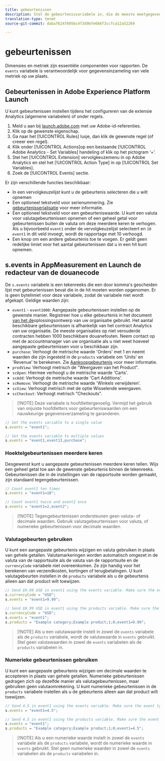```yaml
---
title: gebeurtenissen
description: Stel de gebeurtenisvariabele in, die de meeste meetgegevens op uw site beheert.
translation-type: tm+mt
source-git-commit: dabaf6247695bc4f3d9bfe668f3ccfca12a52269

---
```



# gebeurtenissen

Dimensies en metriek zijn essentiële componenten voor rapporten. De `events` variabele is verantwoordelijk voor gegevensinzameling van vele metriek op uw plaats.

## Gebeurtenissen in Adobe Experience Platform Launch

U kunt gebeurtenissen instellen tijdens het configureren van de extensie Analytics (algemene variabelen) of onder regels.

1. Meld u aan bij [launch.adobe.com](https://launch.adobe.com) met uw Adobe-id-referenties.
2. Klik op de gewenste eigenschap.
3. Ga naar het [!UICONTROL Rules] lusje, dan klik de gewenste regel (of creeer een regel).
4. Klik onder [!UICONTROL Actions]op een bestaande [!UICONTROL Adobe Analytics - Set Variables] handeling of klik op het pictogram ‘+’.
5. Stel het [!UICONTROL Extension] vervolgkeuzemenu in op Adobe Analytics en stel het [!UICONTROL Action Type] in op [!UICONTROL Set Variables].
6. Zoek de [!UICONTROL Events] sectie.

Er zijn verschillende functies beschikbaar:

* In een vervolgkeuzelijst kunt u de gebeurtenis selecteren die u wilt opnemen
* Een optioneel tekstveld voor serienummering. Zie [gebeurtenisserialisatie](event-serialization.md) voor meer informatie.
* Een optioneel tekstveld voor een gebeurteniswaarde. U kunt een valuta voor valutagebeurtenissen opnemen of een geheel getal voor gebeurtenissen buiten de valuta om deze meerdere keren te verhogen. Als u bijvoorbeeld `event1` onder de vervolgkeuzelijst selecteert en `10` `event1` in dit veld invoegt, wordt de rapportage met 10 verhoogd.
* Een knop om een andere gebeurtenis toe te voegen. Er geldt geen redelijke limiet voor het aantal gebeurtenissen dat u in een hit kunt opnemen.

## s.events in AppMeasurement en Launch de redacteur van de douanecode

De `s.events` variabele is een tekenreeks die een door komma&#39;s gescheiden lijst met gebeurtenissen bevat die in de hit moeten worden opgenomen. Er is geen bytelimiet voor deze variabele, zodat de variabele niet wordt afgekapt. Geldige waarden zijn:

* `event1` - `event1000`: Aangepaste gebeurtenissen instellen op de gewenste manier. Registreer hoe u elke gebeurtenis in het document [van het de](../../../prepare/solution-design.md)oplossingsontwerp van uw organisatie gebruikt. Het aantal beschikbare gebeurtenissen is afhankelijk van het contract Analytics van uw organisatie. De meeste organisaties op niet verouderde contracten hebben 1000 beschikbare douanefouten. Neem contact op met de accountmanager van uw organisatie als u niet weet hoeveel aangepaste gebeurtenissen voor u beschikbaar zijn.
* `purchase`: Verhoogt de metrische waarde &#39;Orders&#39; met 1 en neemt waarden die zijn ingesteld in de `products` variabele om &#39;Units&#39; en &#39;Revenue&#39; te berekenen. Zie [Aankoopgebeurtenis](event-purchase.md) voor meer informatie.
* `prodView`: Verhoogt metrisch de &quot;Weergaven van het Product&quot;.
* `scOpen`: Hiermee verhoogt u de metrische waarde &#39;Carts&#39;.
* `scAdd`: Verhoogt de metrische waarde &#39;Cart Additions&#39;.
* `scRemove`: Verhoogt de metrische waarde &#39;Winkels verwijderen&#39;.
* `scView`: Verhoogt metrisch met de optie Wisselende weergaven.
* `scCheckout`: Verhoogt metrisch &quot;Checkouts&quot;.

>[!NOTE] Deze variabele is hoofdlettergevoelig. Vermijd het gebruik van onjuiste hoofdletters voor gebeurteniswaarden om een nauwkeurige gegevensverzameling te garanderen.

```js
// Set the events variable to a single value
s.events = "event1";

// Set the events variable to multiple values
s.events = "event1,event13,purchase";
```

### Hoektelgebeurtenissen meerdere keren

Desgewenst kunt u aangepaste gebeurtenissen meerdere keren tellen. Wijs een geheel getal toe aan de gewenste gebeurtenis binnen de tekenreeks. Gebeurtenissen die in de instellingen van de rapportsuite worden gemaakt, zijn standaard tegengebeurtenissen.

```js
// Count event1 ten times
s.events = "event1=10";

// Count event1 twice and event2 once
s.events = "event1=2,event2";
```

>[!NOTE] Tegengebeurtenissen ondersteunen geen valuta- of decimale waarden. Gebruik valutagebeurtenissen voor valuta, of numerieke gebeurtenissen voor decimale waarden.

### Valutagebeurten gebruiken

U kunt een aangepaste gebeurtenis wijzigen en valuta gebruiken in plaats van gehele getallen. Valutamarkeringen worden automatisch omgezet in de valuta van de rapportsuite als de valuta van de rapportsuite en de `currencyCode` variabele niet overeenkomen. Ze zijn handig voor het berekenen van verzendkosten, kortingen of terugbetalingen. U kunt valutagebeurten instellen in de `products` variabele als u de gebeurtenis alleen aan dat product wilt toewijzen.

```js
// Send $9.99 USD in event1 using the events variable. Make sure the event type for event1 is Currency in report suite settings
s.currencyCode = "USD";
s.events = "event1=9.99";

// Send $9.99 USD in event1 using the products variable. Make sure the event type for event1 is Currency in report suite settings
s.currencyCode = "USD";
s.events = "event1";
s.products = "Example category;Example product;1;0;event1=9.99";
```

>[!NOTE] Als u een valutawaarde instelt in zowel de `events` variabele als de `products` variabele, wordt de valutawaarde in `events` gebruikt. Stel geen valutawaarden in zowel de `events` variabelen als de `products` variabelen in.

### Numerieke gebeurtenissen gebruiken

U kunt een aangepaste gebeurtenis wijzigen om decimale waarden te accepteren in plaats van gehele getallen. Numerieke gebeurtenissen gedragen zich op dezelfde manier als valutagebeurtenissen, maar gebruiken geen valutaomrekening. U kunt numerieke gebeurtenissen in de `products` variabele instellen als u de gebeurtenis alleen aan dat product wilt toewijzen.

```js
// Send 4.5 in event1 using the events variable. Make sure the event type for event1 is Numeric in report suite settings
s.events = "event1=4.5";

// Send 4.5 in event1 using the products variable. Make sure the event type for event1 is Numeric in report suite settings
s.events = "event1";
s.products = "Example category;Example product;1;0;event1=4.5";
```

>[!NOTE] Als u een numerieke waarde instelt in zowel de `events` variabele als de `products` variabele, wordt de numerieke waarde in `events` gebruikt. Stel geen numerieke waarden in zowel de `events` variabelen als de `products` variabelen in.
